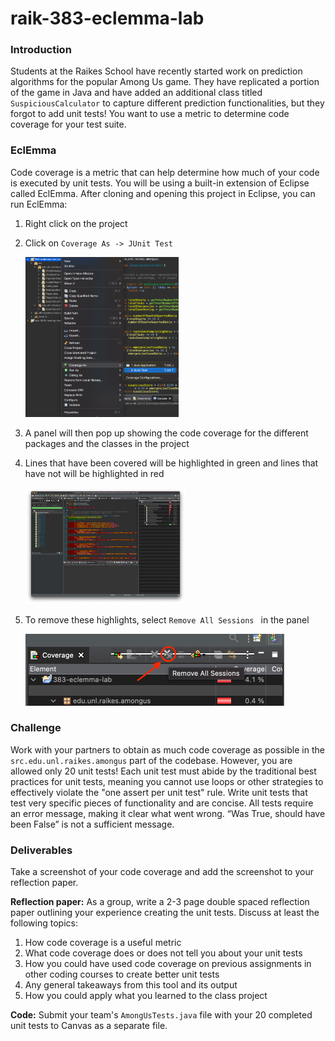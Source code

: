 # raik-383-eclemma-lab
### Introduction

Students at the Raikes School have recently started work on prediction algorithms for the popular Among Us game. They have replicated a portion of the game in Java and have added an additional class titled `SuspiciousCalculator` to capture different prediction functionalities, but they forgot to add unit tests! You want to use a metric to determine code coverage for your test suite.

### EclEmma

Code coverage is a metric that can help determine how much of your code is executed by unit tests. You will be using a built-in extension of Eclipse called EclEmma. After cloning and opening this project in Eclipse, you can run EclEmma:

1. Right click on the project

2. Click on `Coverage As -> JUnit Test`

   <img src="../images/Step2.png" alt="Screenshot showing how to run EclEmma" style="zoom:25%;" />

3. A panel will then pop up showing the code coverage for the different packages and the classes in the project

4. Lines that have been covered will be highlighted in green and lines that have not will be highlighted in red

   <img src="./images/Step4.png" alt="Screenshot showing code coverage percents and red/green lines" style="zoom:25%;" />

5. To remove these highlights, select `Remove All Sessions ` in the panel

   <img src="./images/Step5.png" alt="Screenshot showing button for removing all sessions" style="zoom:50%;" />

### Challenge

Work with your partners to obtain as much code coverage as possible in the `src.edu.unl.raikes.amongus` part of the codebase. However, you are allowed only 20 unit tests! Each unit test must abide by the traditional best practices for unit tests, meaning you cannot use loops or other strategies to effectively violate the "one assert per unit test" rule. Write unit tests that test very specific pieces of functionality and are concise. All tests require an error message, making it clear what went wrong. “Was True, should have been False” is not a sufficient message.

### Deliverables

Take a screenshot of your code coverage and add the screenshot to your reflection paper.


**Reflection paper:** As a group, write a 2-3 page double spaced reflection paper outlining your experience creating the unit tests. Discuss at least the following topics:

1. How code coverage is a useful metric
2. What code coverage does or does not tell you about your unit tests
3. How you could have used code coverage on previous assignments in other coding courses to create better unit tests
4. Any general takeaways from this tool and its output
5. How you could apply what you learned to the class project


**Code:** Submit your team's `AmongUsTests.java` file with your 20 completed unit tests to Canvas as a separate file.
